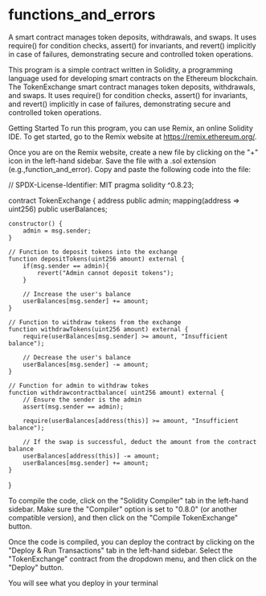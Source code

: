 # functions_and_errors
A  smart contract manages token deposits, withdrawals, and swaps. It uses require() for condition checks, assert() for invariants, and revert() implicitly in case of failures, demonstrating secure and controlled token operations.


This program is a simple contract written in Solidity, a programming language used for developing smart contracts on the Ethereum blockchain. The TokenExchange smart contract manages token deposits, withdrawals, and swaps. It uses require() for condition checks, assert() for invariants, and revert() implicitly in case of failures, demonstrating secure and controlled token operations.

Getting Started
To run this program, you can use Remix, an online Solidity IDE. To get started, go to the Remix website at https://remix.ethereum.org/.

Once you are on the Remix website, create a new file by clicking on the "+" icon in the left-hand sidebar. Save the file with a .sol extension (e.g.,function_and_error). Copy and paste the following code into the file:

 // SPDX-License-Identifier: MIT
pragma solidity ^0.8.23;

contract TokenExchange {
    address public admin;
    mapping(address => uint256) public userBalances;

    constructor() {
        admin = msg.sender;
    }

    // Function to deposit tokens into the exchange
    function depositTokens(uint256 amount) external {
        if(msg.sender == admin){
            revert("Admin cannot deposit tokens");
        }

        // Increase the user's balance
        userBalances[msg.sender] += amount;
    }

    // Function to withdraw tokens from the exchange
    function withdrawTokens(uint256 amount) external {
        require(userBalances[msg.sender] >= amount, "Insufficient balance");

        // Decrease the user's balance
        userBalances[msg.sender] -= amount;
    }

    // Function for admin to withdraw tokes
    function withdrawcontractbalance( uint256 amount) external {
        // Ensure the sender is the admin
        assert(msg.sender == admin);

        require(userBalances[address(this)] >= amount, "Insufficient balance");
        
        // If the swap is successful, deduct the amount from the contract balance
        userBalances[address(this)] -= amount;
        userBalances[msg.sender] += amount;
    }
}




To compile the code, click on the "Solidity Compiler" tab in the left-hand sidebar. Make sure the "Compiler" option is set to "0.8.0" (or another compatible version), and then click on the "Compile TokenExchange" button.

Once the code is compiled, you can deploy the contract by clicking on the "Deploy & Run Transactions" tab in the left-hand sidebar. Select the "TokenExchange" contract from the dropdown menu, and then click on the "Deploy" button. 

You will see what you deploy in your terminal 


